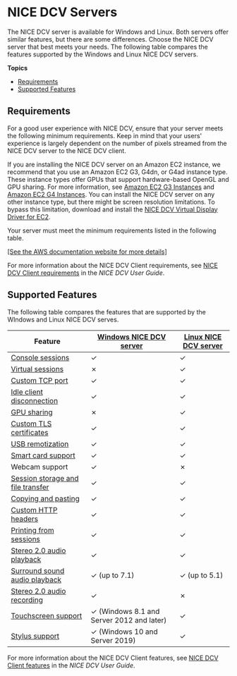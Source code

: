# NICE DCV Servers<a name="servers"></a>

The NICE DCV server is available for Windows and Linux\. Both servers offer similar features, but there are some differences\. Choose the NICE DCV server that best meets your needs\. The following table compares the features supported by the Windows and Linux NICE DCV servers\.

**Topics**
+ [Requirements](#requirements)
+ [Supported Features](#features)

## Requirements<a name="requirements"></a>

For a good user experience with NICE DCV, ensure that your server meets the following minimum requirements\. Keep in mind that your users' experience is largely dependent on the number of pixels streamed from the NICE DCV server to the NICE DCV client\.

If you are installing the NICE DCV server on an Amazon EC2 instance, we recommend that you use an Amazon EC2 G3, G4dn, or G4ad instance type\. These instance types offer GPUs that support hardware\-based OpenGL and GPU sharing\. For more information, see [Amazon EC2 G3 Instances](https://aws.amazon.com/ec2/instance-types/g3/) and [Amazon EC2 G4 Instances](https://aws.amazon.com/ec2/instance-types/g4/)\. You can install the NICE DCV server on any other instance type, but there might be screen resolution limitations\. To bypass this limitation, download and install the [ NICE DCV Virtual Display Driver for EC2](https://d1uj6qtbmh3dt5.cloudfront.net/Drivers/nice-dcv-virtual-display-x64-Release-34.msi)\.

Your server must meet the minimum requirements listed in the following table\.

[\[See the AWS documentation website for more details\]](http://docs.aws.amazon.com/dcv/latest/adminguide/servers.html)

For more information about the NICE DCV Client requirements, see [ NICE DCV Client requirements](https://docs.aws.amazon.com/dcv/latest/userguide/client.html#requirements) in the *NICE DCV User Guide*\.

## Supported Features<a name="features"></a>

The following table compares the features that are supported by the WIndows and Linux NICE DCV serves\.


| Feature | [Windows NICE DCV server](setting-up-installing-windows.md) | [Linux NICE DCV server](setting-up-installing-linux.md) | 
| --- | --- | --- | 
| [Console sessions](managing-sessions.md) | ✓ | ✓ | 
| [Virtual sessions](managing-sessions.md) | ✗ | ✓ | 
| [Custom TCP port](manage-port.md) | ✓ | ✓ | 
| [Idle client disconnection](manage-disconnect.md) | ✓ | ✓ | 
| [GPU sharing](manage-gpu.md) | ✗ | ✓ | 
| [Custom TLS certificates](manage-cert.md) | ✓ | ✓ | 
| [USB remotization](manage-usb-remote.md) | ✓ | ✓ | 
| [Smart card support](manage-smart-card.md) | ✓ | ✓ | 
| Webcam support | ✓ | ✗ | 
| [Session storage and file transfer](manage-storage.md) | ✓ | ✓ | 
| [Copying and pasting](manage-clipboard.md) | ✓ | ✓ | 
| [Custom HTTP headers](manage-headers.md) | ✓ | ✓ | 
| [Printing from sessions](manage-printer.md) | ✓ | ✓ | 
| [Stereo 2\.0 audio playback](manage-audio.md) | ✓ | ✓ | 
| [Surround sound audio playback](manage-audio.md) | ✓ \(up to 7\.1\) | ✓ \(up to 5\.1\) | 
| [Stereo 2\.0 audio recording](manage-audio.md) | ✓ | ✗ | 
| [Touchscreen support](enable-stylus.md) | ✓ \(Windows 8\.1 and Server 2012 and later\) | ✓ | 
| [Stylus support](enable-stylus.md) | ✓ \(Windows 10 and Server 2019\) | ✓ | 

For more information about the NICE DCV Client features, see [ NICE DCV Client features](https://docs.aws.amazon.com/dcv/latest/userguide/client.html#client-features) in the *NICE DCV User Guide*\.